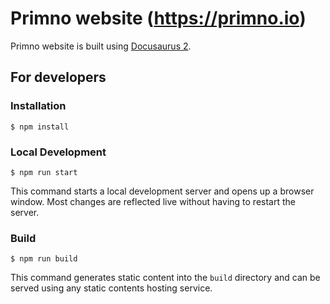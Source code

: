 # Primno website (https://primno.io)

Primno website is built using [Docusaurus 2](https://docusaurus.io/).

## For developers

### Installation

```
$ npm install
```

### Local Development

```
$ npm run start
```

This command starts a local development server and opens up a browser window. Most changes are reflected live without having to restart the server.

### Build

```
$ npm run build
```

This command generates static content into the `build` directory and can be served using any static contents hosting service.